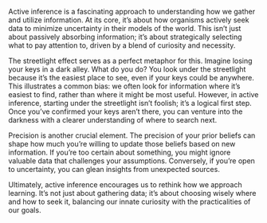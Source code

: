 Active inference is a fascinating approach to understanding how we gather and utilize information. At its core, it’s about how organisms actively seek data to minimize uncertainty in their models of the world. This isn’t just about passively absorbing information; it’s about strategically selecting what to pay attention to, driven by a blend of curiosity and necessity.

The streetlight effect serves as a perfect metaphor for this. Imagine losing your keys in a dark alley. What do you do? You look under the streetlight because it’s the easiest place to see, even if your keys could be anywhere. This illustrates a common bias: we often look for information where it’s easiest to find, rather than where it might be most useful. However, in active inference, starting under the streetlight isn’t foolish; it’s a logical first step. Once you’ve confirmed your keys aren’t there, you can venture into the darkness with a clearer understanding of where to search next.

Precision is another crucial element. The precision of your prior beliefs can shape how much you’re willing to update those beliefs based on new information. If you’re too certain about something, you might ignore valuable data that challenges your assumptions. Conversely, if you’re open to uncertainty, you can glean insights from unexpected sources.

Ultimately, active inference encourages us to rethink how we approach learning. It’s not just about gathering data; it’s about choosing wisely where and how to seek it, balancing our innate curiosity with the practicalities of our goals.
